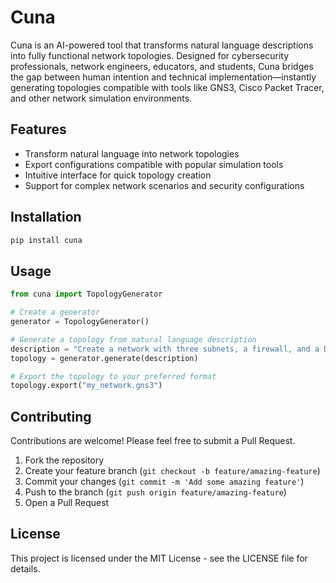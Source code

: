 # Cuna

Cuna is an AI-powered tool that transforms natural language descriptions into fully functional network topologies. Designed for cybersecurity professionals, network engineers, educators, and students, Cuna bridges the gap between human intention and technical implementation—instantly generating topologies compatible with tools like GNS3, Cisco Packet Tracer, and other network simulation environments.

## Features

- Transform natural language into network topologies
- Export configurations compatible with popular simulation tools
- Intuitive interface for quick topology creation
- Support for complex network scenarios and security configurations

## Installation

```bash
pip install cuna
```

## Usage

```python
from cuna import TopologyGenerator

# Create a generator
generator = TopologyGenerator()

# Generate a topology from natural language description
description = "Create a network with three subnets, a firewall, and a DMZ."
topology = generator.generate(description)

# Export the topology to your preferred format
topology.export("my_network.gns3")
```

## Contributing

Contributions are welcome! Please feel free to submit a Pull Request.

1. Fork the repository
2. Create your feature branch (`git checkout -b feature/amazing-feature`)
3. Commit your changes (`git commit -m 'Add some amazing feature'`)
4. Push to the branch (`git push origin feature/amazing-feature`)
5. Open a Pull Request

## License

This project is licensed under the MIT License - see the LICENSE file for details.

